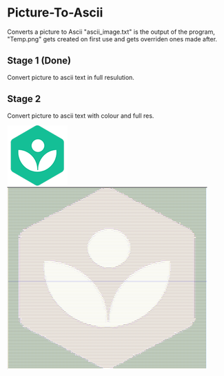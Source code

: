 # Picture-To-Ascii
Converts a picture to Ascii
"ascii_image.txt" is the output of the program, "Temp.png" gets created on first use and gets overriden ones made after.
## Stage 1 (Done)
  Convert picture to ascii text in full resulution.
  
## Stage 2 
  Convert picture to ascii text with colour and full res.
  
  
![Before](d.png)
![After](d_fin.png)
 
